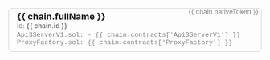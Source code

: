 <!-- Why this file. In order for the flex search to index the chain info they
cannot be inside a Vue component since it is rendered at runtime. The chains.json
file here is read during the Vite build so the data will actually end up inside
/dist/<filename>.
-->

<!-- Remember that any change to the HTML will most likely
require a restart of the dev server-->

<!-- WARNING
DO NOT place line breaks between HTML element like <div>.
They will not render as HTML but rather text or you get an error. No idea why!
-->

<div class="api3-bc-chains-box" v-for="(chain, index) in chains">
    <a class="api3-bc-chains-name" :href="chain.explorerUrl"
      >{{ chain.fullName }} <ExternalLinkImage />
    </a>
    <div class="api3-bc-chain-token">
      {{ chain.nativeToken }}
    </div>
    <div class="api3-bc-chains-id">
      Id: <b>{{ chain.id }}</b>
    </div>
    <!-- Contracts -->
    <div class="api3-bc-chains-contract-address">
      <div v-if="chain.contracts['Api3ServerV1']">
      Api3ServerV1.sol: <span>- {{ chain.contracts['Api3ServerV1'] }}</span
      ><CopyIcon :text="chain.contracts['Api3ServerV1']"/>
      </div>
      <div v-if="chain.contracts['ProxyFactory']">
      ProxyFactory.sol: <span>{{ chain.contracts['ProxyFactory'] }}</span
      ><CopyIcon :text="chain.contracts['ProxyFactory']"/>
      </div>
    </div>

</div>

<script setup lang="ts">
    import chains from './chains.json';
</script>

<style>
.api3-bc-chains-name {
  font-size: large;
  font-weight: bold;
  margin-bottom: 5px;
}
.api3-bc-chain-token {
  float: right;
  margin-top: -7px;
  font-size: small;
  color: gray;
}

.api3-bc-chains-id {
  font-size: small;
  color: gray;
}
.api3-bc-chains-contract-address {
  font-family: courier;
  font-size: small;
  margin-top: 3px;
  color: gray;
}
.api3-bc-chains-box {
  overflow-wrap: anywhere;
  padding-top: 5px;
  padding-left: 16px;
  padding-right: 5px;
  padding-bottom: 10px;
  border: solid lightgrey 1px;
  border-radius: 0.5em;
  margin-bottom: 15px;
  max-width: 620px;
}
</style>
